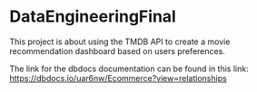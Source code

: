 # DataEngineeringFinal

This project is about using the TMDB API to create a movie recommendation dashboard based on users preferences. 

The link for the dbdocs documentation can be found in this link: https://dbdocs.io/uar6nw/Ecommerce?view=relationships
